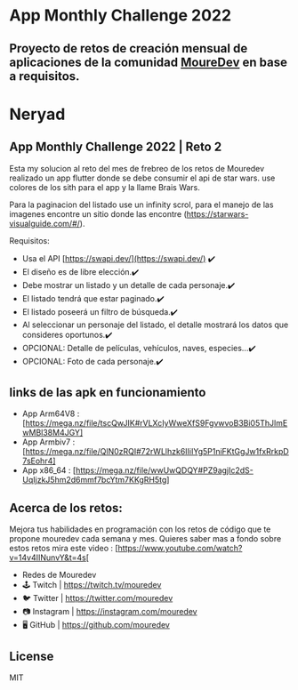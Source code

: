 # App Monthly Challenge 2022
## Proyecto de retos de creación mensual de aplicaciones de la comunidad **[MoureDev](https://moure.dev)** en base a requisitos.

# Neryad
##  App Monthly Challenge 2022 | Reto 2 



Esta my solucion al reto del mes de frebreo de los retos de Mouredev realizado un app flutter donde se debe consumir el api de star wars. use colores de los sith para el app y la llame Brais Wars.

Para la paginacion del listado use un infinity scrol, para el manejo de las imagenes encontre un sitio donde las encontre (https://starwars-visualguide.com/#/).

Requisitos:

* Usa el API [https://swapi.dev/](https://swapi.dev/) ✔️
* El diseño es de libre elección.✔️
* Debe mostrar un listado y un detalle de cada personaje.✔️
* El listado tendrá que estar paginado.✔️
* El listado poseerá un filtro de búsqueda.✔️
* Al seleccionar un personaje del listado, el detalle mostrará los datos que consideres oportunos.✔️
* OPCIONAL: Detalle de películas, vehículos, naves, especies...✔️
* OPCIONAL: Foto de cada personaje.✔️


## links de las apk en funcionamiento

- App Arm64V8 : [https://mega.nz/file/tscQwJIK#rVLXcIyWweXfS9FgvwvoB3Bi05ThJlmEwMBl38M4JGY]
- App Armbiv7 : [https://mega.nz/file/QlN0zRQI#72rWLlhzk6IIiIYg5P1niFKtGgJw1fxRrkpD7sEohr4]
- App x86_64 : [https://mega.nz/file/wwUwQDQY#PZ9agjIc2dS-UqIjzkJ5hm2d6mmf7bcYtm7KKgRH5tg]


## Acerca de los retos:

Mejora tus habilidades en programación con los retos de código que te propone mouredev cada semana y mes. Quieres saber mas a fondo sobre estos retos mira este video : [https://www.youtube.com/watch?v=14v4IINunvY&t=4s[


- Redes de Mouredev
- 🕹 Twitch | https://twitch.tv/mouredev
- 🐦 Twitter | https://twitter.com/mouredev
- 📷 Instagram | https://instagram.com/mouredev
- 🖥 GitHub | https://github.com/mouredev



## License

MIT
